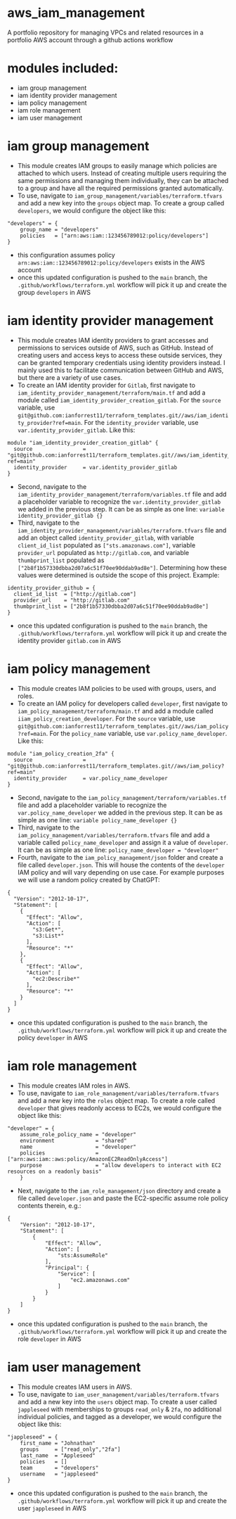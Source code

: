# aws_iam_management
A portfolio repository for managing VPCs and related resources in a portfolio AWS account through a github actions workflow

# modules included:
- iam group management
- iam identity provider management
- iam policy management
- iam role management
- iam user management

# iam group management
- This module creates IAM groups to easily manage which policies are attached to which users.  Instead of creating multiple users requiring the same permissions and managing them individually, they can be attached to a group and have all the required permissions granted automatically.
- To use, navigate to `iam_group_management/variables/terraform.tfvars` and add a new key into the `groups` object map.  To create a group called `developers`, we would configure the object like this:
```
"developers" = {
    group_name = "developers"
    policies   = ["arn:aws:iam::123456789012:policy/developers"]
}
```
- this configuration assumes policy `arn:aws:iam::123456789012:policy/developers` exists in the AWS account
- once this updated configuration is pushed to the `main` branch, the `.github/workflows/terraform.yml` workflow will pick it up and create the group `developers` in AWS

# iam identity provider management
- This module creates IAM identity providers to grant accesses and permissions to services outside of AWS, such as GitHub.  Instead of creating users and access keys to access these outside services, they can be granted temporary credentials using identity providers instead.  I mainly used this to facilitate communication between GitHub and AWS, but there are a variety of use cases.
- To create an IAM identity provider for `Gitlab`, first navigate to `iam_identity_provider_management/terraform/main.tf` and add a module called `iam_identity_provider_creation_gitlab`.  For the `source` variable, use `git@github.com:ianforrest11/terraform_templates.git//aws/iam_identity_provider?ref=main`. For the `identity_provider` variable, use `var.identity_provider_gitlab`.  Like this:
```
module "iam_identity_provider_creation_gitlab" {
  source                = "git@github.com:ianforrest11/terraform_templates.git//aws/iam_identity_provider?ref=main"
  identity_provider     = var.identity_provider_gitlab
}
```
- Second, navigate to the `iam_identity_provider_management/terraform/variables.tf` file and add a placeholder variable to recognize the `var.identity_provider_gitlab` we added in the previous step.  It can be as simple as one line: `variable identity_provider_gitlab {}`
- Third, navigate to the `iam_identity_provider_management/variables/terraform.tfvars` file and add an object called `identity_provider_gitlab`, with variable `client_id_list` populated as `["sts.amazonaws.com"]`, variable `provider_url` populated as `http://gitlab.com`, and variable `thumbprint_list` populated as `["2b8f1b57330dbba2d07a6c51f70ee90ddab9ad8e"]`.  Determining how these values were determined is outside the scope of this project.  Example:
```
identity_provider_github = {
  client_id_list  = ["http://gitlab.com"]
  provider_url    = "http://gitlab.com"
  thumbprint_list = ["2b8f1b57330dbba2d07a6c51f70ee90ddab9ad8e"]
}
```
- once this updated configuration is pushed to the `main` branch, the `.github/workflows/terraform.yml` workflow will pick it up and create the identity provider `gitlab.com` in AWS

# iam policy management
- This module creates IAM policies to be used with groups, users, and roles.
- To create an IAM policy for developers called `developer`, first navigate to `iam_policy_management/terraform/main.tf` and add a module called `iiam_policy_creation_developer`.  For the `source` variable, use `git@github.com:ianforrest11/terraform_templates.git//aws/iam_policy?ref=main`. For the `policy_name` variable, use `var.policy_name_developer`.  Like this:
```
module "iam_policy_creation_2fa" {
  source                = "git@github.com:ianforrest11/terraform_templates.git//aws/iam_policy?ref=main"
  identity_provider     = var.policy_name_developer
}
```
- Second, navigate to the `iam_policy_management/terraform/variables.tf` file and add a placeholder variable to recognize the `var.policy_name_developer` we added in the previous step.  It can be as simple as one line: `variable policy_name_developer {}`
- Third, navigate to the `iam_policy_management/variables/terraform.tfvars` file and add a variable called `policy_name_developer` and assign it a value of `developer`.  It can be as simple as one line: `policy_name_developer = "developer"`
- Fourth, navigate to the `iam_policy_management/json` folder and create a file called `developer.json`.  This will house the contents of the `developer` IAM policy and will vary depending on use case.  For example purposes we will use a random policy created by ChatGPT:
```
{
  "Version": "2012-10-17",
  "Statement": [
    {
      "Effect": "Allow",
      "Action": [
        "s3:Get*",
        "s3:List*"
      ],
      "Resource": "*"
    },
    {
      "Effect": "Allow",
      "Action": [
        "ec2:Describe*"
      ],
      "Resource": "*"
    }
  ]
}

```
- once this updated configuration is pushed to the `main` branch, the `.github/workflows/terraform.yml` workflow will pick it up and create the policy `developer` in AWS


# iam role management
- This module creates IAM roles in AWS.
- To use, navigate to `iam_role_management/variables/terraform.tfvars` and add a new key into the `roles` object map.  To create a role called `developer` that gives readonly access to EC2s, we would configure the object like this:
```
"developer" = {
    assume_role_policy_name = "developer"
    environment             = "shared"
    name                    = "developer"
    policies                = ["arn:aws:iam::aws:policy/AmazonEC2ReadOnlyAccess"]
    purpose                 = "allow developers to interact with EC2 resources on a readonly basis"
    }
```
- Next, navigate to the `iam_role_management/json` directory and create a file called `developer.json` and paste the EC2-specific assume role policy contents therein, e.g.:
```
{
    "Version": "2012-10-17",
    "Statement": [
        {
            "Effect": "Allow",
            "Action": [
                "sts:AssumeRole"
            ],
            "Principal": {
                "Service": [
                    "ec2.amazonaws.com"
                ]
            }
        }
    ]
}
```
- once this updated configuration is pushed to the `main` branch, the `.github/workflows/terraform.yml` workflow will pick it up and create the role `developer` in AWS

# iam user management
- This module creates IAM users in AWS.
- To use, navigate to `iam_user_management/variables/terraform.tfvars` and add a new key into the `users` object map.  To create a user called `jappleseed` with memberships to groups `read_only` & `2fa`, no additional individual policies, and tagged as a developer, we would configure the object like this:
```
"jappleseed" = {
    first_name = "Johnathan"
    groups     = ["read_only","2fa"]
    last_name  = "Appleseed"
    policies   = []
    team       = "developers"
    username   = "jappleseed"
}
```
- once this updated configuration is pushed to the `main` branch, the `.github/workflows/terraform.yml` workflow will pick it up and create the user `jappleseed` in AWS